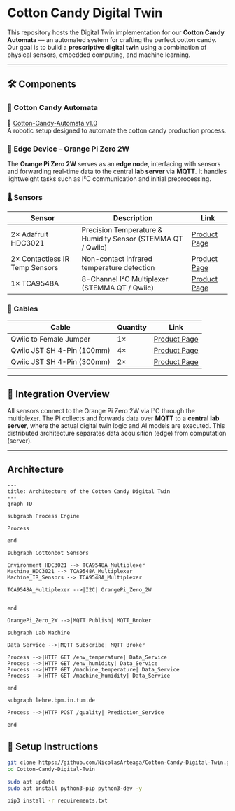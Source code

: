 # Cotton Candy Digital Twin

This repository hosts the Digital Twin implementation for our **Cotton Candy Automata** — an automated system for crafting the perfect cotton candy. Our goal is to build a **prescriptive digital twin** using a combination of physical sensors, embedded computing, and machine learning.

---

## 🛠️ Components

### 🤖 Cotton Candy Automata  
🔗 [Cotton-Candy-Automata v1.0](https://github.com/NicolasArteaga/Cotton-Candy-Automata-1.0)  
A robotic setup designed to automate the cotton candy production process.

### 📡 Edge Device – Orange Pi Zero 2W  
The **Orange Pi Zero 2W** serves as an **edge node**, interfacing with sensors and forwarding real-time data to the central **lab server** via **MQTT**. It handles lightweight tasks such as I²C communication and initial preprocessing.

### 🌡️ Sensors

| Sensor | Description | Link |
|--------|-------------|------|
| 2× Adafruit HDC3021 | Precision Temperature & Humidity Sensor (STEMMA QT / Qwiic) | [Product Page](https://eckstein-shop.de/Adafruit-HDC3021-Precision-Temperature-Humidity-Sensor-STEMMA-QT-Qwiic) |
| 2× Contactless IR Temp Sensors | Non-contact infrared temperature detection | [Product Page](https://eckstein-shop.de/WaveShare-Contactless-Infrared-Temperature-Sensor-for-33V-5V-MCU) |
| 1× TCA9548A | 8-Channel I²C Multiplexer (STEMMA QT / Qwiic) | [Product Page](https://eckstein-shop.de/Adafruit-PCA9548-8-Channel-STEMMA-QT-Qwiic-I2C-Multiplexer-TCA9548A-Compatible) |



### 🔌 Cables

| Cable | Quantity | Link |
|-------|----------|------|
| Qwiic to Female Jumper | 1× | [Product Page](https://eckstein-shop.de/SparkFunQwiicCable-FemaleJumper4-pin2CI2C2F28AWG2F15cm) |
| Qwiic JST SH 4-Pin (100mm) | 4× | [Product Page](https://eckstein-shop.de/STEMMAQT2FQwiicJSTSH4-pinCable-100mmLongforallSensor2FDriverBoardswithQwiic) |
| Qwiic JST SH 4-Pin (300mm) | 2× | [Product Page](https://eckstein-shop.de/Adafruit-STEMMA-QT-Qwiic-JST-SH-4Pin-Cable-300mm-Long) |

---

## 🧩 Integration Overview
All sensors connect to the Orange Pi Zero 2W via I²C through the multiplexer. The Pi collects and forwards data over **MQTT** to a **central lab server**, where the actual digital twin logic and AI models are executed. This distributed architecture separates data acquisition (edge) from computation (server).

---

## Architecture

```mermaid
---
title: Architecture of the Cotton Candy Digital Twin
---
graph TD

subgraph Process Engine

Process

end

subgraph Cottonbot Sensors

Environment_HDC3021 --> TCA9548A_Multiplexer
Machine_HDC3021 --> TCA9548A_Multiplexer
Machine_IR_Sensors --> TCA9548A_Multiplexer

TCA9548A_Multiplexer -->|I2C| OrangePi_Zero_2W


end

OrangePi_Zero_2W -->|MQTT Publish| MQTT_Broker

subgraph Lab Machine

Data_Service -->|MQTT Subscribe| MQTT_Broker

Process -->|HTTP GET /env_temperature| Data_Service
Process -->|HTTP GET /env_humidity| Data_Service
Process -->|HTTP GET /machine_temperature| Data_Service
Process -->|HTTP GET /machine_humidity| Data_Service

end

subgraph lehre.bpm.in.tum.de

Process -->|HTTP POST /quality| Prediction_Service

end
```


## 🔧 Setup Instructions

```bash
git clone https://github.com/NicolasArteaga/Cotton-Candy-Digital-Twin.git
cd Cotton-Candy-Digital-Twin

sudo apt update
sudo apt install python3-pip python3-dev -y

pip3 install -r requirements.txt
```